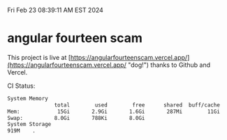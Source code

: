 Fri Feb 23 08:39:11 AM EST 2024

# angular fourteen scam


This project is live at [https://angularfourteenscam.vercel.app/](https://angularfourteenscam.vercel.app/ "dog!") thanks to Github and Vercel.

CI Status: 

```bash
System Memory
               total        used        free      shared  buff/cache   available
Mem:            15Gi       2.9Gi       1.6Gi       287Mi        11Gi        12Gi
Swap:          8.0Gi       788Ki       8.0Gi
System Storage
919M	.
